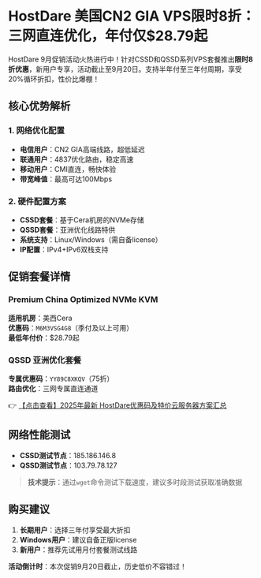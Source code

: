 # HostDare 美国CN2 GIA VPS限时8折：三网直连优化，年付仅$28.79起

HostDare 9月促销活动火热进行中！针对CSSD和QSSD系列VPS套餐推出**限时8折优惠**，新用户专享，活动截止至9月20日。支持半年付至三年付周期，享受20%循环折扣，性价比爆棚！

## 核心优势解析

### 1. 网络优化配置
- **电信用户**：CN2 GIA高端线路，超低延迟
- **联通用户**：4837优化路由，稳定高速
- **移动用户**：CMI直连，畅快体验
- **带宽峰值**：最高可达100Mbps

### 2. 硬件配置方案
- **CSSD套餐**：基于Cera机房的NVMe存储
- **QSSD套餐**：亚洲优化线路特供
- **系统支持**：Linux/Windows（需自备license）
- **IP配置**：IPv4+IPv6双栈支持

## 促销套餐详情

### Premium China Optimized NVMe KVM
**适用机房**：美西Cera  
**优惠码**：`M6M3VSG4G8`（季付及以上可用）  
**最低年付价**：$28.79起  

### QSSD 亚洲优化套餐
**专属优惠码**：`YY89C8XKQV`（75折）  
**路由优化**：三网专属直连通道  

👉 [【点击查看】2025年最新 HostDare优惠码及特价云服务器方案汇总](https://bit.ly/hostdare)

## 网络性能测试
- **CSSD测试节点**：185.186.146.8
- **QSSD测试节点**：103.79.78.127

> **技术提示**：通过`wget`命令测试下载速度，建议多时段测试获取准确数据

## 购买建议
1. **长期用户**：选择三年付享受最大折扣
2. **Windows用户**：建议自备正版license
3. **新用户**：推荐先试用月付套餐测试线路

**活动倒计时**：本次促销9月20日截止，历史低价不容错过！